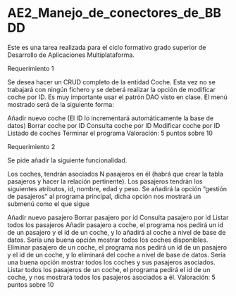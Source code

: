 # AE2_Manejo_de_conectores_de_BBDD

Este es una tarea realizada para el ciclo formativo grado superior de Desarrollo de Aplicaciones Multiplataforma.

Requerimiento 1

Se desea hacer un CRUD completo de la entidad Coche. Esta vez no se trabajará con ningún fichero y se deberá realizar la opción de modificar coche por ID. Es muy importante usar el patrón DAO visto en clase. El menú mostrado será de la siguiente forma:

Añadir nuevo coche (El ID lo incrementará automáticamente la base de datos)
Borrar coche por ID
Consulta coche por ID
Modificar coche por ID
Listado de coches
Terminar el programa
Valoración: 5 puntos sobre 10

Requerimiento 2

Se pide añadir la siguiente funcionalidad.

Los coches, tendrán asociados N pasajeros en él (habrá que crear la tabla pasajeros y hacer la relación pertinente). Los pasajeros tendrán los siguientes atributos, id, nombre, edad y peso. Se añadirá la opción “gestión de pasajeros” al programa principal, dicha opción nos mostrará un submenú como el que sigue

Añadir nuevo pasajero
Borrar pasajero por id
Consulta pasajero por id
Listar todos los pasajeros
Añadir pasajero a coche, el programa nos pedirá un id de un pasajero y el id de un coche, y lo añadirá al coche a nivel de base de datos. Sería una buena opción mostrar todos los coches disponibles.
Eliminar pasajero de un coche, el programa nos pedirá un id de un pasajero y el id de un coche, y lo eliminará del coche a nivel de base de datos. Sería una buena opción mostrar todos los coches y sus pasajeros asociados.
Listar todos los pasajeros de un coche, el programa pedirá el id de un coche, y nos mostrará todos los pasajeros asociados a él.
Valoración: 5 puntos sobre 10
